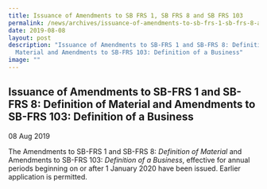 ```yaml
---
title: Issuance of Amendments to SB FRS 1, SB FRS 8 and SB FRS 103
permalink: /news/archives/issuance-of-amendments-to-sb-frs-1-sb-frs-8-and-sb-frs-103/
date: 2019-08-08
layout: post
description: "Issuance of Amendments to SB-FRS 1 and SB-FRS 8: Definition of
  Material and Amendments to SB-FRS 103: Definition of a Business"
image: ""
---
```

Issuance of Amendments to SB-FRS 1 and SB-FRS 8: Definition of Material and Amendments to SB-FRS 103: Definition of a Business
------------------------------------------------------------------------------------------------------------------------------

08 Aug 2019

The Amendments to SB-FRS 1 and SB-FRS 8: _Definition of Material_ and Amendments to SB-FRS 103: _Definition of a Business_, effective for annual periods beginning on or after 1 January 2020 have been issued. Earlier application is permitted.